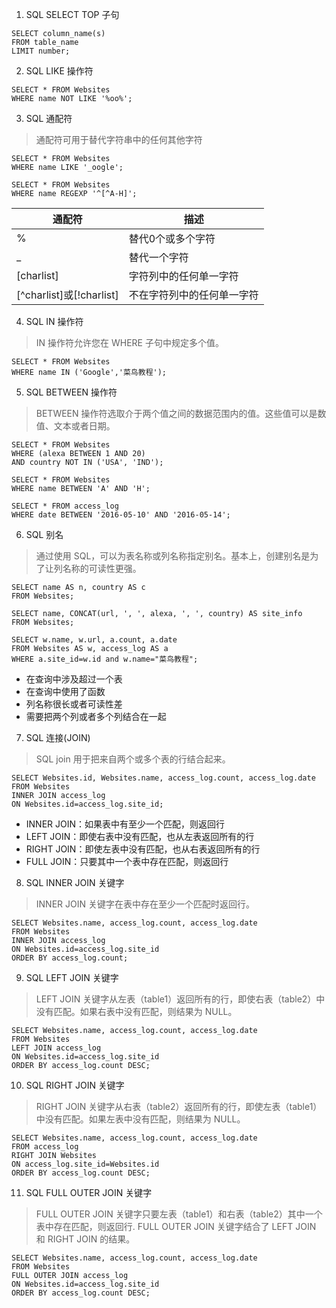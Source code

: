 
1. SQL SELECT TOP 子句
```
SELECT column_name(s)
FROM table_name
LIMIT number;
```

2.  SQL LIKE 操作符
```
SELECT * FROM Websites
WHERE name NOT LIKE '%oo%';
```
    
3. SQL 通配符
>通配符可用于替代字符串中的任何其他字符

```
SELECT * FROM Websites
WHERE name LIKE '_oogle';

SELECT * FROM Websites
WHERE name REGEXP '^[^A-H]';
```

|通配符 |描述 |
|--- |--- |
|% |替代0个或多个字符 |
|_ |替代一个字符 |
|[charlist] |字符列中的任何单一字符 |
|[^charlist]或[!charlist] |不在字符列中的任何单一字符 |
    
4. SQL IN 操作符
>IN 操作符允许您在 WHERE 子句中规定多个值。

```
SELECT * FROM Websites
WHERE name IN ('Google','菜鸟教程');
```
    
5. SQL BETWEEN 操作符
>BETWEEN 操作符选取介于两个值之间的数据范围内的值。这些值可以是数值、文本或者日期。

```
SELECT * FROM Websites
WHERE (alexa BETWEEN 1 AND 20)
AND country NOT IN ('USA', 'IND');

SELECT * FROM Websites
WHERE name BETWEEN 'A' AND 'H';

SELECT * FROM access_log
WHERE date BETWEEN '2016-05-10' AND '2016-05-14';
```
    
6. SQL 别名
>通过使用 SQL，可以为表名称或列名称指定别名。基本上，创建别名是为了让列名称的可读性更强。

```
SELECT name AS n, country AS c
FROM Websites;

SELECT name, CONCAT(url, ', ', alexa, ', ', country) AS site_info
FROM Websites;

SELECT w.name, w.url, a.count, a.date 
FROM Websites AS w, access_log AS a 
WHERE a.site_id=w.id and w.name="菜鸟教程";
```

+ 在查询中涉及超过一个表
+ 在查询中使用了函数
+ 列名称很长或者可读性差
+ 需要把两个列或者多个列结合在一起


7. SQL 连接(JOIN)
>SQL join 用于把来自两个或多个表的行结合起来。

```
SELECT Websites.id, Websites.name, access_log.count, access_log.date
FROM Websites
INNER JOIN access_log
ON Websites.id=access_log.site_id;
```

+ INNER JOIN：如果表中有至少一个匹配，则返回行
+ LEFT JOIN：即使右表中没有匹配，也从左表返回所有的行
+ RIGHT JOIN：即使左表中没有匹配，也从右表返回所有的行
+ FULL JOIN：只要其中一个表中存在匹配，则返回行


8. SQL INNER JOIN 关键字
>INNER JOIN 关键字在表中存在至少一个匹配时返回行。

```
SELECT Websites.name, access_log.count, access_log.date
FROM Websites
INNER JOIN access_log
ON Websites.id=access_log.site_id
ORDER BY access_log.count;
```


9. SQL LEFT JOIN 关键字
>LEFT JOIN 关键字从左表（table1）返回所有的行，即使右表（table2）中没有匹配。如果右表中没有匹配，则结果为 NULL。

```
SELECT Websites.name, access_log.count, access_log.date
FROM Websites
LEFT JOIN access_log
ON Websites.id=access_log.site_id
ORDER BY access_log.count DESC;
```


10.  SQL RIGHT JOIN 关键字
>RIGHT JOIN 关键字从右表（table2）返回所有的行，即使左表（table1）中没有匹配。如果左表中没有匹配，则结果为 NULL。

```
SELECT Websites.name, access_log.count, access_log.date
FROM access_log
RIGHT JOIN Websites
ON access_log.site_id=Websites.id
ORDER BY access_log.count DESC;
```


11.  SQL FULL OUTER JOIN 关键字
>FULL OUTER JOIN 关键字只要左表（table1）和右表（table2）其中一个表中存在匹配，则返回行.
>FULL OUTER JOIN 关键字结合了 LEFT JOIN 和 RIGHT JOIN 的结果。

```
SELECT Websites.name, access_log.count, access_log.date
FROM Websites
FULL OUTER JOIN access_log
ON Websites.id=access_log.site_id
ORDER BY access_log.count DESC;
```